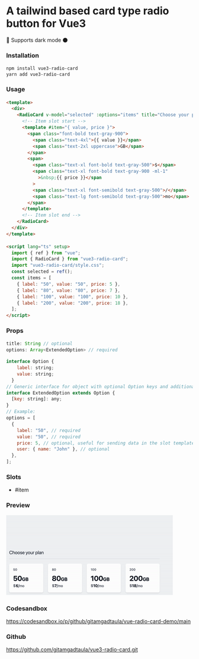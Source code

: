 # A tailwind based card type radio button for Vue3

🥳 Supports dark mode 🌑

### Installation

```shell
npm install vue3-radio-card
yarn add vue3-radio-card
```

### Usage

```html
<template>
  <div>
    <RadioCard v-model="selected" :options="items" title="Choose your plan">
      <!-- Item slot start -->
      <template #item="{ value, price }">
        <span class="font-bold text-gray-900">
          <span class="text-4xl">{{ value }}</span>
          <span class="text-2xl uppercase">GB</span>
        </span>
        <span>
          <span class="text-xl font-bold text-gray-500">$</span>
          <span class="text-xl font-bold text-gray-900 -ml-1"
            >&nbsp;{{ price }}</span
          >
          <span class="text-xl font-semibold text-gray-500">/</span>
          <span class="text-lg font-semibold text-gray-500">mo</span>
        </span>
      </template>
      <!-- Item slot end -->
    </RadioCard>
  </div>
</template>

<script lang="ts" setup>
  import { ref } from "vue";
  import { RadioCard } from "vue3-radio-card";
  import "vue3-radio-card/style.css";
  const selected = ref();
  const items = [
    { label: "50", value: "50", price: 5 },
    { label: "80", value: "80", price: 7 },
    { label: "100", value: "100", price: 10 },
    { label: "200", value: "200", price: 18 },
  ];
</script>
```

### Props

```js
title: String // optional 
options: Array<ExtendedOption> // required
```

```js
interface Option {
    label: string;
    value: string;
  }
// Generic interface for object with optional Option keys and additional properties
interface ExtendedOption extends Option {
  [key: string]: any;
}
// Example:
options = [
  {
    label: "50", // required
    value: "50", // required
    price: 5, // optional, useful for sending data in the slot template
    user: { name: "John" }, // optional
  },
];
```

### Slots

- #item

### Preview

![Preview Gif](https://github.com/gitamgadtaula/vue3-radio-card/blob/main/public/demo.gif?raw=true)

### Codesandbox

https://codesandbox.io/p/github/gitamgadtaula/vue-radio-card-demo/main

 <!-- <img src="/dist/demo.gif" alt="Preview of the component" /> -->

### Github

https://github.com/gitamgadtaula/vue3-radio-card.git

